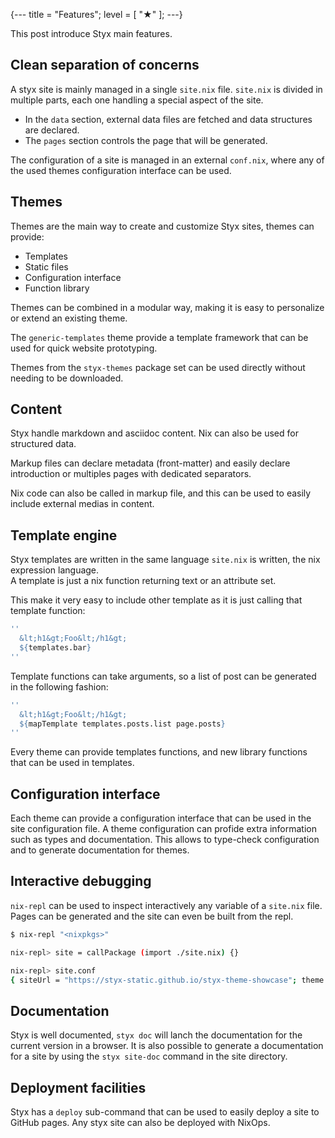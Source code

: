 {---
title = "Features";
level = [ "★" ];
---}

This post introduce Styx main features.

>>>

## Clean separation of concerns

A styx site is mainly managed in a single `site.nix` file. `site.nix` is divided in multiple parts, each one handling a special aspect of the site.

- In the `data` section, external data files are fetched and data structures are declared.
- The `pages` section controls the page that will be generated.

The configuration of a site is managed in an external `conf.nix`, where any of the used themes configuration interface can be used.


## Themes

Themes are the main way to create and customize Styx sites, themes can provide:

- Templates
- Static files
- Configuration interface
- Function library

Themes can be combined in a modular way, making it is easy to personalize or extend an existing theme.

The `generic-templates` theme provide a template framework that can be used for quick website prototyping.

Themes from the `styx-themes` package set can be used directly without needing to be downloaded.


## Content

Styx handle markdown and asciidoc content. Nix can also be used for structured data.

Markup files can declare metadata (front-matter) and easily declare introduction or multiples pages with dedicated separators.

Nix code can also be called in markup file, and this can be used to easily include external medias in content.


## Template engine

Styx templates are written in the same language `site.nix` is written, the nix expression language.  
A template is just a nix function returning text or an attribute set.

This make it very easy to include other template as it is just calling that template function:

```nix
''
  &lt;h1&gt;Foo&lt;/h1&gt;
  ${templates.bar}
''
```

Template functions can take arguments, so a list of post can be generated in the following fashion:

```nix
''
  &lt;h1&gt;Foo&lt;/h1&gt;
  ${mapTemplate templates.posts.list page.posts}
''
```

Every theme can provide templates functions, and new library functions that can be used in templates.


## Configuration interface

Each theme can provide a configuration interface that can be used in the site configuration file. 
A theme configuration can profide extra information such as types and documentation.
This allows to type-check configuration and to generate documentation for themes.


## Interactive debugging

`nix-repl` can be used to inspect interactively any variable of a `site.nix` file.  
Pages can be generated and the site can even be built from the repl.

```sh
$ nix-repl "<nixpkgs>"

nix-repl> site = callPackage (import ./site.nix) {}

nix-repl> site.conf
{ siteUrl = "https://styx-static.github.io/styx-theme-showcase"; theme = { ... }; }
```

## Documentation

Styx is well documented, `styx doc` will lanch the documentation for the current version in a browser. 
It is also possible to generate a documentation for a site by using the `styx site-doc` command in the site directory.

## Deployment facilities

Styx has a `deploy` sub-command that can be used to easily deploy a site to GitHub pages. 
Any styx site can also be deployed with NixOps.


